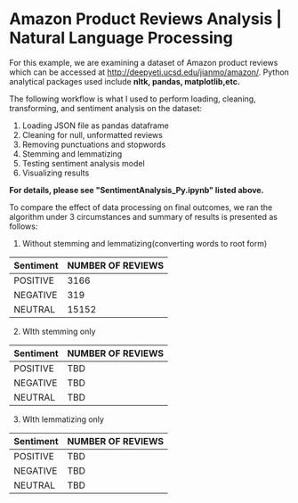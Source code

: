# Amazon Product Reviews Analysis | Natural Language Processing

For this example, we are examining a dataset of Amazon product reviews which can be accessed at http://deepyeti.ucsd.edu/jianmo/amazon/. Python analytical packages used include **nltk, pandas, matplotlib,etc.**

The following workflow is what I used to perform loading, cleaning, transforming, and sentiment analysis on the dataset:
1. Loading JSON file as pandas dataframe
2. Cleaning for null, unformatted reviews
3. Removing punctuations and stopwords
4. Stemming and lemmatizing
5. Testing sentiment analysis model
6. Visualizing results

**For details, please see "SentimentAnalysis_Py.ipynb" listed above.**

To compare the effect of data processing on final outcomes, we ran the algorithm under 3 circumstances and summary of results is presented as follows:

1. Without stemming and lemmatizing(converting words to root form)

| Sentiment | NUMBER OF REVIEWS |
| ------------- | ------------- |
| POSITIVE  | 3166 |
| NEGATIVE  | 319 |
| NEUTRAL  | 15152 |

2. WIth stemming only

| Sentiment | NUMBER OF REVIEWS |
| ------------- | ------------- |
| POSITIVE  | TBD |
| NEGATIVE  | TBD |
| NEUTRAL  | TBD |

3. WIth lemmatizing only

| Sentiment | NUMBER OF REVIEWS |
| ------------- | ------------- |
| POSITIVE  | TBD |
| NEGATIVE  | TBD |
| NEUTRAL  | TBD |





